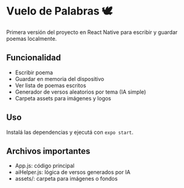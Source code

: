 # Vuelo de Palabras 🕊️

Primera versión del proyecto en React Native para escribir y guardar poemas localmente.

## Funcionalidad
- Escribir poema
- Guardar en memoria del dispositivo
- Ver lista de poemas escritos
- Generador de versos aleatorios por tema (IA simple)
- Carpeta assets para imágenes y logos

## Uso
Instalá las dependencias y ejecutá con `expo start`.

## Archivos importantes
- App.js: código principal
- aiHelper.js: lógica de versos generados por IA
- assets/: carpeta para imágenes o fondos

